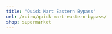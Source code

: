 ```yaml
---
title: "Quick Mart Eastern Bypass"
url: /ruiru/quick-mart-eastern-bypass/
shop: supermarket
---
```

